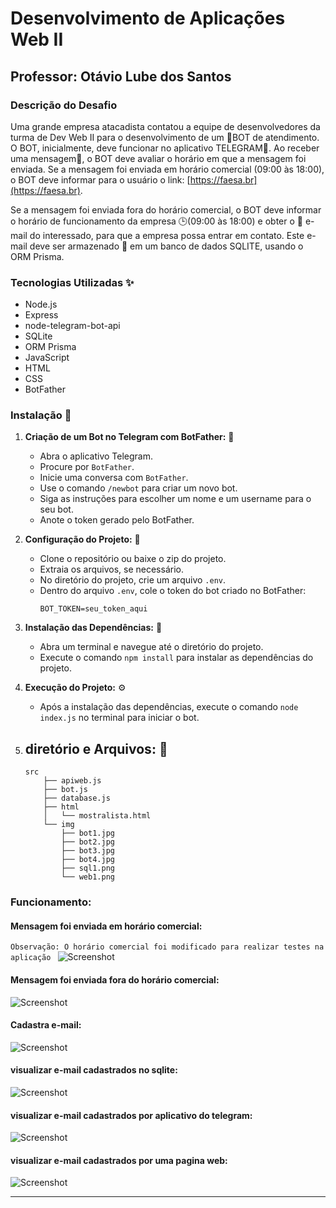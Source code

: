 # Desenvolvimento de Aplicações Web II

## Professor: Otávio Lube dos Santos

### Descrição do Desafio

Uma grande empresa atacadista contatou a equipe de desenvolvedores da turma de Dev Web II para o desenvolvimento de um 🤖BOT de atendimento. O BOT, inicialmente, deve funcionar no aplicativo TELEGRAM📱. Ao receber uma mensagem💬, o BOT deve avaliar o horário em que a mensagem foi enviada. Se a mensagem foi enviada em horário comercial (09:00 às 18:00), o  BOT deve informar para o usuário o link: [https://faesa.br](https://faesa.br).

Se a mensagem foi enviada fora do horário comercial, o BOT deve informar o horário de funcionamento da empresa 🕒(09:00 às 18:00) e obter o 📧 e-mail do interessado, para que a empresa possa entrar em contato. Este e-mail deve ser armazenado 📝 em um banco de dados SQLITE, usando o ORM Prisma.

### Tecnologias Utilizadas ✨

- Node.js
- Express
- node-telegram-bot-api
- SQLite
- ORM Prisma
- JavaScript
- HTML
- CSS
- BotFather

### Instalação 🧰

1. **Criação de um Bot no Telegram com BotFather:** 🔨
   - Abra o aplicativo Telegram.
   - Procure por `BotFather`.
   - Inicie uma conversa com `BotFather`.
   - Use o comando `/newbot` para criar um novo bot.
   - Siga as instruções para escolher um nome e um username para o seu bot.
   - Anote o token gerado pelo BotFather.

2. **Configuração do Projeto:** 🔨
   - Clone o repositório ou baixe o zip do projeto.
   - Extraia os arquivos, se necessário.
   - No diretório do projeto, crie um arquivo `.env`.
   - Dentro do arquivo `.env`, cole o token do bot criado no BotFather:
     ```
     BOT_TOKEN=seu_token_aqui
     ```

3. **Instalação das Dependências:** 🔨
   - Abra um terminal e navegue até o diretório do projeto.
   - Execute o comando `npm install` para instalar as dependências do projeto.

4. **Execução do Projeto:** ⚙️
   - Após a instalação das dependências, execute o comando `node index.js` no terminal para iniciar o bot.
5. **diretório  e Arquivos:** 📁
   - 
    ```
    src
        ├── apiweb.js
        ├── bot.js
        ├── database.js
        ├── html
        │   └── mostralista.html
        └── img
            ├── bot1.jpg
            ├── bot2.jpg
            ├── bot3.jpg
            ├── bot4.jpg
            ├── sql1.png
            └── web1.png
     ```


### Funcionamento:

#### Mensagem foi enviada em horário comercial:
```Observação: O horário comercial foi modificado para realizar testes na aplicação ```
![Screenshot](/botc1/src/img/bot1.jpg) 
<br>

#### Mensagem foi enviada fora do horário comercial:

![Screenshot](/botc1/src/img/bot2.jpg) 

#### Cadastra e-mail:

![Screenshot](/botc1/src/img/bot3.jpg) 

#### visualizar e-mail cadastrados no sqlite:

![Screenshot](/botc1/src/img/sql1.png) 

#### visualizar e-mail cadastrados por aplicativo do telegram:

![Screenshot](/botc1/src/img/bot4.jpg) 

#### visualizar e-mail cadastrados por uma pagina web:

![Screenshot](/botc1/src/img/web1.png) 


---
